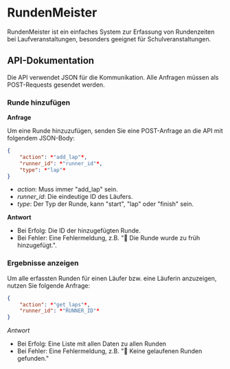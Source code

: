 # RundenMeister

RundenMeister ist ein einfaches System zur Erfassung von Rundenzeiten bei Laufveranstaltungen, besonders geeignet für Schulveranstaltungen.

## API-Dokumentation

Die API verwendet JSON für die Kommunikation. Alle Anfragen müssen als POST-Requests gesendet werden.

### Runde hinzufügen

__Anfrage__

Um eine Runde hinzuzufügen, senden Sie eine POST-Anfrage an die API mit folgendem JSON-Body:

```json
{
    "action": *"add_lap"*,
    "runner_id": *"runner_id"*,
    "type": *"lap"*
}
```

* *action*: Muss immer "add_lap" sein.
* *runner_id*: Die eindeutige ID des Läufers.
* *type*: Der Typ der Runde, kann "start", "lap" oder "finish" sein.

__Antwort__

* Bei Erfolg: Die ID der hinzugefügten Runde.
* Bei Fehler: Eine Fehlermeldung, z.B. "🚨 Die Runde wurde zu früh hinzugefügt.".

### Ergebnisse anzeigen

Um alle erfassten Runden für einen Läufer bzw. eine Läuferin anzuzeigen, nutzen Sie folgende Anfrage:

```json
{
    "action": *"get_laps"*,
    "runner_id": *"RUNNER_ID"*
}
```

*Antwort*

* Bei Erfolg: Eine Liste mit allen Daten zu allen Runden
* Bei Fehler: Eine Fehlermeldung, z.B. "🚨 Keine gelaufenen Runden gefunden."